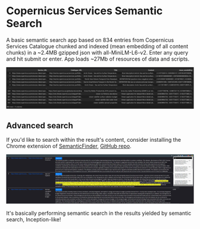 # Copernicus Services Semantic Search

A basic semantic search app based on 834 entries from Copernicus Services Catalogue chunked and indexed (mean embedding of all content chunks) in a ~2.4MB gzipped json with all-MiniLM-L6-v2. Enter any query and hit submit or enter. App loads ~27Mb of resources of data and scripts.

![](copernicus-services-df.png)

## Advanced search 

If you'd like to search within the result's content, consider installing the Chrome extension of [SemanticFinder](https://chrome.google.com/webstore/detail/semanticfinder/ddmgffoffelnhnonpoiblaoboaeieejl), [GitHub repo](https://github.com/do-me/SemanticFinder).

![](semantic-finder-results.png)

It's basically performing semantic search in the results yielded by semantic search, Inception-like! 
